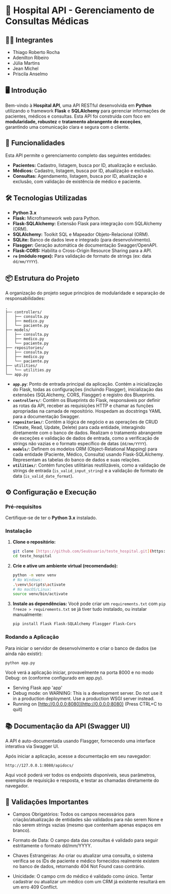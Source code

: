 # 🏥 Hospital API - Gerenciamento de Consultas Médicas

## 👨‍💻 Integrantes

* Thiago Roberto Rocha
* Adenilton Ribeiro 
* Júlia Martins
* Jean Michel
* Priscila Anselmo

## 🖥️ Introdução 

Bem-vindo à **Hospital API**, uma API RESTful desenvolvida em **Python** utilizando o framework **Flask** e **SQLAlchemy** para gerenciar informações de pacientes, médicos e consultas. Esta API foi construída com foco em **modularidade, robustez** e **tratamento abrangente de exceções**, garantindo uma comunicação clara e segura com o cliente.

## 🚀 Funcionalidades

Esta API permite o gerenciamento completo das seguintes entidades:

* **Pacientes:** Cadastro, listagem, busca por ID, atualização e exclusão.
* **Médicos:** Cadastro, listagem, busca por ID, atualização e exclusão.
* **Consultas:** Agendamento, listagem, busca por ID, atualização e exclusão, com validação de existência de médico e paciente.

## 🛠️ Tecnologias Utilizadas

* **Python 3.x**
* **Flask:** Microframework web para Python.
* **Flask-SQLAlchemy:** Extensão Flask para integração com SQLAlchemy (ORM).
* **SQLAlchemy:** Toolkit SQL e Mapeador Objeto-Relacional (ORM).
* **SQLite:** Banco de dados leve e integrado (para desenvolvimento).
* **Flasgger:** Geração automática de documentação Swagger/OpenAPI.
* **Flask-CORS:** Habilita o Cross-Origin Resource Sharing para a API.
* **`re` (módulo regex):** Para validação de formato de strings (ex: data `dd/mm/YYYY`).

## 📦 Estrutura do Projeto

A organização do projeto segue princípios de modularidade e separação de responsabilidades:

```
.
├── controllers/
│   ├── consulta.py
│   ├── medico.py
│   └── paciente.py
├── models/
│   ├── consulta.py
│   ├── medico.py
│   └── paciente.py
├── repositories/
│   ├── consulta.py
│   ├── medico.py
│   └── paciente.py
├── utilities/
│   └── utilities.py
└── app.py

``` 

* **`app.py`**: Ponto de entrada principal da aplicação. Contém a inicialização do Flask, todas as configurações (incluindo Flasgger), inicialização das extensões (SQLAlchemy, CORS, Flasgger) e registro dos Blueprints.
* **`controllers/`**: Contêm os Blueprints do Flask, responsáveis por definir as rotas da API, receber as requisições HTTP e chamar as funções apropriadas na camada de repositório. Hospedam as docstrings YAML para a documentação Swagger.
* **`repositories/`**: Contêm a lógica de negócio e as operações de CRUD (Create, Read, Update, Delete) para cada entidade, interagindo diretamente com o banco de dados. Realizam o tratamento abrangente de exceções e validação de dados de entrada, como a verificação de strings não vazias e o formato específico de datas (`dd/mm/YYYY`).
* **`models/`**: Definem os modelos ORM (Object-Relational Mapping) para cada entidade (Paciente, Médico, Consulta) usando Flask-SQLAlchemy. Representam as tabelas do banco de dados e suas relações.
* **`utilities/`**: Contém funções utilitárias reutilizáveis, como a validação de strings de entrada (`is_valid_input_string`) e a validação de formato de data (`is_valid_date_format`).

## ⚙️ Configuração e Execução

### Pré-requisitos

Certifique-se de ter o **Python 3.x** instalado.

### Instalação

1.  **Clone o repositório:**
    ```bash
    git clone [https://github.com/SeuUsuario/teste_hospital.git](https://github.com/SeuUsuario/teste_hospital.git) # Substitua pelo seu link do GitHub
    cd teste_hospital
    ```
2.  **Crie e ative um ambiente virtual (recomendado):**
    ```bash
    python -m venv venv
    # No Windows:
    .\venv\Scripts\activate
    # No macOS/Linux:
    source venv/bin/activate
    ```
3.  **Instale as dependências:**
    Você pode criar um `requirements.txt` com `pip freeze > requirements.txt` se já tiver tudo instalado, ou instalar manualmente:
    ```bash
    pip install Flask Flask-SQLAlchemy Flasgger Flask-Cors
    ```

### Rodando a Aplicação

Para iniciar o servidor de desenvolvimento e criar o banco de dados (se ainda não existir):

```bash
python app.py
```

Você verá a aplicação iniciar, provavelmente na porta 8000 e no modo Debug: on (conforme configurado em app.py).

 * Serving Flask app 'app'
 * Debug mode: on
WARNING: This is a development server. Do not use it in a production deployment. Use a production WSGI server instead.
 * Running on [http://0.0.0.0:8080](http://0.0.0.0:8080) (Press CTRL+C to quit)

## 📚 Documentação da API (Swagger UI)

A API é auto-documentada usando Flasgger, fornecendo uma interface interativa via Swagger UI.

Após iniciar a aplicação, acesse a documentação em seu navegador:

```
http://127.0.0.1:8080/apidocs/
```

Aqui você poderá ver todos os endpoints disponíveis, seus parâmetros, exemplos de requisição e resposta, e testar as chamadas diretamente do navegador.

## 📝 Validações Importantes

* Campos Obrigatórios: Todos os campos necessários para criação/atualização de entidades são validados para não serem None e não serem strings vazias (mesmo que contenham apenas espaços em branco).

* Formato de Data: O campo data das consultas é validado para seguir estritamente o formato dd/mm/YYYY.

* Chaves Estrangeiras: Ao criar ou atualizar uma consulta, o sistema verifica se os IDs de paciente e médico fornecidos realmente existem no banco de dados, retornando 404 Not Found caso contrário.

* Unicidade: O campo crm do médico é validado como único. Tentar cadastrar ou atualizar um médico com um CRM já existente resultará em um erro 409 Conflict.